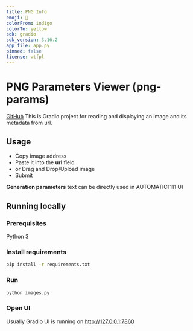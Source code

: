 ```yaml
---
title: PNG Info
emoji: 🚀
colorFrom: indigo
colorTo: yellow
sdk: gradio
sdk_version: 3.16.2
app_file: app.py
pinned: false
license: wtfpl
---
```


# PNG Parameters Viewer (png-params)
[GitHub](https://github.com/andzhik/png-params)
This is Gradio project for reading and displaying an image and its metadata from url.

## Usage
- Copy image address
- Paste it into the **url** field
- or Drag and Drop/Upload image
- Submit

**Generation parameters** text can be directly used in AUTOMATIC1111 UI

## Running locally

### Prerequisites
Python 3

### Install requirements
``` bash
pip install -r requirements.txt
```

### Run
``` bash
python images.py
```

### Open UI
Usually Gradio UI is running on http://127.0.0.1:7860
